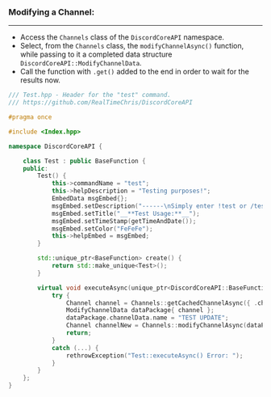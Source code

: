 ### **Modifying a Channel:**
---
- Access the `Channels` class of the `DiscordCoreAPI` namespace.
- Select, from the `Channels` class, the `modifyChannelAsync()` function, while passing to it a completed data structure `DiscordCoreAPI::ModifyChannelData`.
- Call the function with `.get()` added to the end in order to wait for the results now.

```cpp
/// Test.hpp - Header for the "test" command.
/// https://github.com/RealTimeChris/DiscordCoreAPI

#pragma once

#include <Index.hpp>

namespace DiscordCoreAPI {

	class Test : public BaseFunction {
	public:
		Test() {
			this->commandName = "test";
			this->helpDescription = "Testing purposes!";
			EmbedData msgEmbed{};
			msgEmbed.setDescription("------\nSimply enter !test or /test!\n------");
			msgEmbed.setTitle("__**Test Usage:**__");
			msgEmbed.setTimeStamp(getTimeAndDate());
			msgEmbed.setColor("FeFeFe");
			this->helpEmbed = msgEmbed;
		}

		std::unique_ptr<BaseFunction> create() {
			return std::make_unique<Test>();
		}

		virtual void executeAsync(unique_ptr<DiscordCoreAPI::BaseFunctionArguments> args) {
			try {
				Channel channel = Channels::getCachedChannelAsync({ .channelId = args->eventData.getChannelId() }).get();
				ModifyChannelData dataPackage{ channel };
				dataPackage.channelData.name = "TEST UPDATE";
				Channel channelNew = Channels::modifyChannelAsync(dataPackage).get();
				return;
			}
			catch (...) {
				rethrowException("Test::executeAsync() Error: ");
			}
		}
	};
}
```
